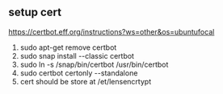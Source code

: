 ## setup cert 
https://certbot.eff.org/instructions?ws=other&os=ubuntufocal

1. sudo apt-get remove certbot 
2. sudo snap install --classic certbot
3. sudo ln -s /snap/bin/certbot /usr/bin/certbot
4. sudo certbot certonly --standalone
5. cert should be store at /et/lensencrtypt
